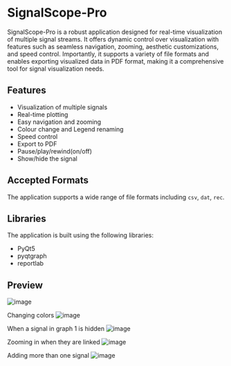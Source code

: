 # SignalScope-Pro
SignalScope-Pro is a robust application designed for real-time visualization of multiple signal streams. It offers dynamic control over visualization with features such as seamless navigation, zooming, aesthetic customizations, and speed control. Importantly, it supports a variety of file formats and enables exporting visualized data in PDF format, making it a comprehensive tool for signal visualization needs.

## Features
- Visualization of multiple signals
- Real-time plotting
- Easy navigation and zooming
- Colour change and Legend renaming
- Speed control
- Export to PDF
- Pause/play/rewind(on/off)
- Show/hide the signal

## Accepted Formats
The application supports a wide range of file formats including `csv`, `dat`, `rec`.

## Libraries
The application is built using the following libraries:
- PyQt5
- pyqtgraph
- reportlab


## Preview
![image](https://github.com/sbme-tutorials/task1-signal-viewer-dsp_fall23_task1_team_5/assets/115111861/6ec2117b-b020-4ff1-82d5-77a9f985835b)


Changing colors
![image](https://github.com/sbme-tutorials/task1-signal-viewer-dsp_fall23_task1_team_5/assets/115111861/a7b688f6-3b4f-4394-8c01-0a76f92a09df)

When a signal in graph 1 is hidden
![image](https://github.com/sbme-tutorials/task1-signal-viewer-dsp_fall23_task1_team_5/assets/115111861/0dba0c58-8283-4533-8911-26febdb9222d)

Zooming in when they are linked
![image](https://github.com/sbme-tutorials/task1-signal-viewer-dsp_fall23_task1_team_5/assets/115111861/ab18e021-1a1f-4541-832d-a4cebcb24d05)

Adding more than one signal
![image](https://github.com/sbme-tutorials/task1-signal-viewer-dsp_fall23_task1_team_5/assets/115111861/c584f667-80bc-46bf-9231-87c9b7a5ea8b)

